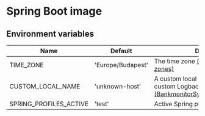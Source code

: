 # Spring Boot image


## Environment variables

Name                    | Default                 | Description
------------------------|-------------------------|------------------------------------
TIME_ZONE               | 'Europe/Budapest'       | The time zone [(List of tz database time zones)](https://en.wikipedia.org/wiki/List_of_tz_database_time_zones)
CUSTOM_LOCAL_NAME       | 'unknown-host'          | A custom local name used in our custom Logback Syslog4j appender [(BankmonitorSyslogMessageProcessor)](https://github.com/Bankmonitor/microservice-starters/blob/0.0.44/microservice-starter-common/src/main/java/hu/bankmonitor/starter/microservice/common/log/BankmonitorSyslogMessageProcessor.java#L30)
SPRING_PROFILES_ACTIVE  | 'test'                  | Active Spring profiles
